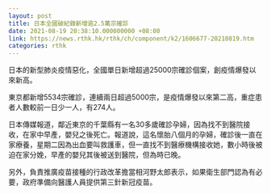 ```yaml
---
layout: post
title: 日本全國破紀錄新增逾2.5萬宗確診
date: 2021-08-19 20:38:10.000000000 +08:00
link: https://news.rthk.hk/rthk/ch/component/k2/1606677-20210819.htm
categories: rthk
---
```


日本的新型肺炎疫情惡化，全國單日新增超過25000宗確診個案，創疫情爆發以來新高。

東京都新增5534宗確診，連續兩日超過5000宗，是疫情爆發以來第二高，重症患者人數較前一日少一人，有274人。

日本傳媒報道，鄰近東京的千葉縣有一名30多歲確診孕婦，因為找不到醫院接收，在家中早產，嬰兒之後死亡。報道說，這名懷胎八個月的孕婦，確診後一直在家療養，星期二因為出血要叫救護車，但一直找不到醫療機構接收她，數小時後被迫在家分娩，早產的嬰兒其後被送到醫院，但為時已晚。

另外，負責推廣疫苗接種的行政改革擔當相河野太郎表示，如果衛生部門認為有必要，政府準備向醫護人員提供第三針新冠疫苗。
